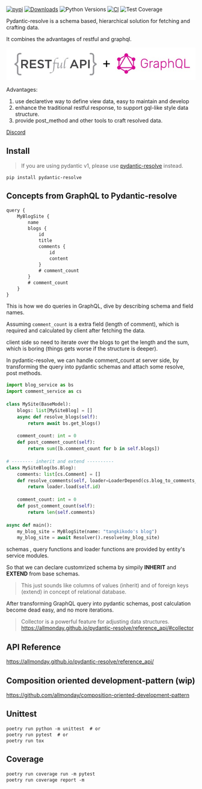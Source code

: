 [![pypi](https://img.shields.io/pypi/v/pydantic2-resolve.svg)](https://pypi.python.org/pypi/pydantic2-resolve)
[![Downloads](https://static.pepy.tech/personalized-badge/pydantic2-resolve?period=month&units=abbreviation&left_color=grey&right_color=orange&left_text=Downloads)](https://pepy.tech/project/pydantic2-resolve)
![Python Versions](https://img.shields.io/pypi/pyversions/pydantic2-resolve)
[![CI](https://github.com/allmonday/pydantic2-resolve/actions/workflows/ci.yml/badge.svg)](https://github.com/allmonday/pydantic2-resolve/actions/workflows/ci.yml)
![Test Coverage](https://img.shields.io/endpoint?url=https://gist.githubusercontent.com/allmonday/372580ad111c92340dac39987c0c4e9a/raw/covbadge.json)

Pydantic-resolve is a schema based, hierarchical solution for fetching and crafting data.

It combines the advantages of restful and graphql.


![img](doc/intro.jpeg)


Advantages:
1. use declaretive way to define view data, easy to maintain and develop
2. enhance the traditional restful response, to support gql-like style data structure.
3. provide post_method and other tools to craft resolved data.


[Discord](https://discord.com/channels/1197929379951558797/1197929379951558800)

## Install

> If you are using pydantic v1, please use [pydantic-resolve](https://github.com/allmonday/pydantic-resolve) instead.


```shell
pip install pydantic-resolve
```

## Concepts from GraphQL to Pydantic-resolve

```gql
query {
    MyBlogSite {
        name
        blogs {
            id
            title
            comments {
                id
                content
            }
            # comment_count
        }
        # comment_count
    }
}
```

This is how we do queries in GraphQL, dive by describing schema and field names.

Assuming `comment_count` is a extra field (length of comment), which is required and calculated by client after fetching the data.

client side so need to iterate over the blogs to get the length and the sum, which is boring (things gets worse if the structure is deeper).

In pydantic-resolve, we can handle comment_count at server side, by transforming the query into pydantic schemas and attach some resolve, post methods.


```python
import blog_service as bs
import comment_service as cs

class MySite(BaseModel):
    blogs: list[MySiteBlog] = []
    async def resolve_blogs(self):
        return await bs.get_blogs()

    comment_count: int = 0
    def post_comment_count(self):
        return sum([b.comment_count for b in self.blogs])

# -------- inherit and extend ----------
class MySiteBlog(bs.Blog):  
    comments: list[cs.Comment] = []
    def resolve_comments(self, loader=LoaderDepend(cs.blog_to_comments_loader)):
        return loader.load(self.id)

    comment_count: int = 0
    def post_comment_count(self):
        return len(self.comments)
        
async def main():
    my_blog_site = MyBlogSite(name: "tangkikodo's blog")
    my_blog_site = await Resolver().resolve(my_blog_site)
```

schemas , query functions and loader functions are provided by entity's service modules. 

So that we can declare customrized schema by simpily **INHERIT** and **EXTEND** from base schemas.

> This just sounds like columns of values (inherit) and of foreign keys (extend) in concept of relational database.

After transforming GraphQL query into pydantic schemas, post calculation become dead easy, and no more iterations.

> Collector is a powerful feature for adjusting data structures. https://allmonday.github.io/pydantic-resolve/reference_api/#collector

## API Reference
https://allmonday.github.io/pydantic-resolve/reference_api/

## Composition oriented development-pattern (wip)
https://github.com/allmonday/composition-oriented-development-pattern


## Unittest

```shell
poetry run python -m unittest  # or
poetry run pytest  # or
poetry run tox
```

## Coverage

```shell
poetry run coverage run -m pytest
poetry run coverage report -m
```
